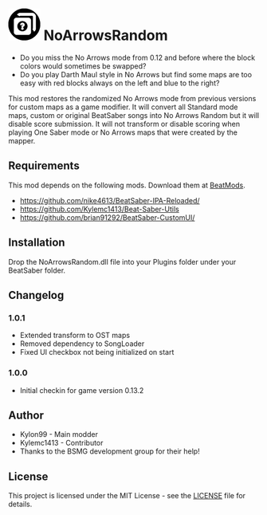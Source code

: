 # ![IMG](NoArrowsRandom/Resources/NoArrowsRandom64.png) NoArrowsRandom

* Do you miss the No Arrows mode from 0.12 and before where the block colors would sometimes be swapped?  
* Do you play Darth Maul style in No Arrows but find some maps are too easy with red blocks always on the left and blue to the right?

This mod restores the randomized No Arrows mode from previous versions for custom maps as a game modifier.  It will convert all Standard mode maps, custom or original BeatSaber songs into No Arrows Random but it will disable score submission.  It will not transform or disable scoring when playing One Saber mode or No Arrows maps that were created by the mapper.

## Requirements
This mod depends on the following mods.  Download them at [BeatMods](https://beatmods.com).

* https://github.com/nike4613/BeatSaber-IPA-Reloaded/
* https://github.com/Kylemc1413/Beat-Saber-Utils
* https://github.com/brian91292/BeatSaber-CustomUI/

## Installation

Drop the NoArrowsRandom.dll file into your Plugins folder under your BeatSaber folder.

## Changelog

### 1.0.1
* Extended transform to OST maps
* Removed dependency to SongLoader
* Fixed UI checkbox not being initialized on start

### 1.0.0
* Initial checkin for game version 0.13.2

## Author
* Kylon99 - Main modder
* Kylemc1413 - Contributor
* Thanks to the BSMG development group for their help!

## License
This project is licensed under the MIT License - see the [LICENSE](LICENSE) file for details.